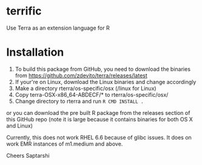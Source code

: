 terrific
========

Use Terra as an extension language for R

Installation
============

1. To build this package from GitHub, you need to download the binaries from
https://github.com/zdevito/terra/releases/latest
2. If your're on Linux, download the Linux binaries and change accordingly
2. Make a directory rterra/os-specific/osx (/linux for Linux)
3. Copy terra-OSX-x86_64-ABDECF/* to rterra/os-specific/osx/
4. Change directory to rterra and run `R CMD INSTALL .` 

or you can download the pre built R package from the releases section of this GitHub repo (note it is large because
it contains binaries for both OS X and Linux)

Currently, this does not work RHEL 6.6 because of glibc issues.
It does on work EMR instances of m1.medium and above.

Cheers
Saptarshi


